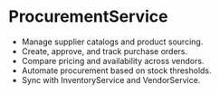 # ProcurementService
- Manage supplier catalogs and product sourcing.
- Create, approve, and track purchase orders.
- Compare pricing and availability across vendors.
- Automate procurement based on stock thresholds.
- Sync with InventoryService and VendorService.
